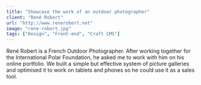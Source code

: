 ```yaml
---
title: "Showcase the work of an outdoor photographer"
client: "René Robert"
url: "http://www.renerobert.net"
image: "rene-robert.jpg"
tags: ["Design", "Front-end", "Craft CMS"]
---
```


René Robert is a French Outdoor Photographer. After working together for the International Polar Foundation, he asked me to work with him on his online portfolio. We built a simple but effective system of picture galleries and optimised it to work on tablets and phones so he could use it as a sales tool.
